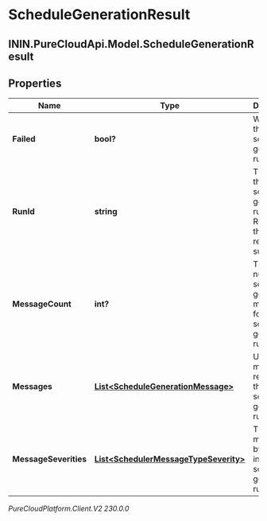 # ScheduleGenerationResult

## ININ.PureCloudApi.Model.ScheduleGenerationResult

## Properties

|Name | Type | Description | Notes|
|------------ | ------------- | ------------- | -------------|
| **Failed** | **bool?** | Whether the schedule generation run failed | [optional] |
| **RunId** | **string** | The ID of the schedule generation run. Reference this when requesting support | [optional] |
| **MessageCount** | **int?** | The number of schedule generation messages for this schedule generation run | [optional] |
| **Messages** | [**List&lt;ScheduleGenerationMessage&gt;**](ScheduleGenerationMessage) | User facing messages related to the schedule generation run | [optional] |
| **MessageSeverities** | [**List&lt;SchedulerMessageTypeSeverity&gt;**](SchedulerMessageTypeSeverity) | The list of messages by severity in this schedule generation run | [optional] |



_PureCloudPlatform.Client.V2 230.0.0_
